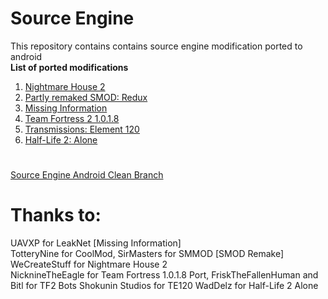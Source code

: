 # Source Engine
This repository contains contains source engine modification ported to android  
**List of ported modifications**  
1. [Nightmare House 2](https://github.com/ItzVladik/source-engine/tree/nh2)
2. [Partly remaked SMOD: Redux](https://github.com/ItzVladik/source-engine/tree/smod)
3. [Missing Information](https://github.com/ItzVladik/source-engine/tree/mi)
4. [Team Fortress 2 1.0.1.8](https://github.com/ItzVladik/source-engine/tree/tf_port)
5. [Transmissions: Element 120](https://github.com/ItzVladik/source-engine/tree/te120)
6. [Half-Life 2: Alone](https://github.com/ItzVladik/source-engine/tree/alone)
#
[Source Engine Android Clean Branch](https://github.com/ItzVladik/source-engine/tree/master)

# Thanks to:
UAVXP for LeakNet [Missing Information]  
TotteryNine for CoolMod, SirMasters for SMMOD [SMOD Remake]  
WeCreateStuff for Nightmare House 2  
NicknineTheEagle for Team Fortress 1.0.1.8 Port, FriskTheFallenHuman and Bitl for TF2 Bots
Shokunin Studios for TE120
WadDelz for Half-Life 2 Alone
